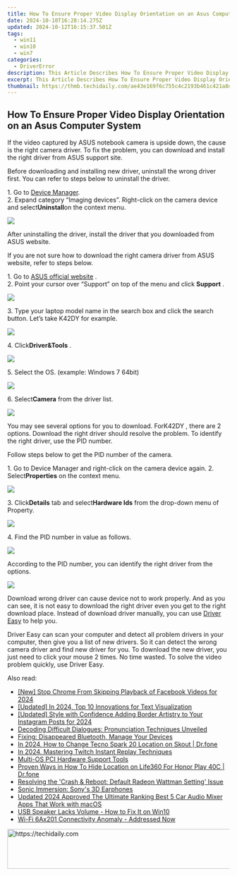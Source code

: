 ```yaml
---
title: How To Ensure Proper Video Display Orientation on an Asus Computer System
date: 2024-10-10T16:28:14.275Z
updated: 2024-10-12T16:15:37.501Z
tags:
  - win11
  - win10
  - win7
categories:
  - DriverError
description: This Article Describes How To Ensure Proper Video Display Orientation on an Asus Computer System
excerpt: This Article Describes How To Ensure Proper Video Display Orientation on an Asus Computer System
thumbnail: https://thmb.techidaily.com/ae43e169f6c755c4c2193b461c421a8ddcf3ffe9401c395fee54d3c5c1d37695.jpg
---
```


## How To Ensure Proper Video Display Orientation on an Asus Computer System

If the video captured by ASUS notebook camera is upside down, the cause is the right camera driver. To fix the problem, you can download and install the right driver from ASUS support site.
  
Before downloading and installing new driver, uninstall the wrong driver first.
You can refer to steps below to uninstall the driver.
  
1\. Go to [Device Manager](https://tools.techidaily.com/drivereasy/download/).  
2\. Expand category “Imaging devices”. Right-click on the camera device and select**Uninstall**on the context menu.  
  
![](https://images.drivereasy.com/wp-content/uploads/2016/07/img_577f6772efc7f.png)
  
 After uninstalling the driver, install the driver that you downloaded from ASUS website.
  
 If you are not sure how to download the right camera driver from ASUS website, refer to steps below.  
  
 1\. Go to [ASUS official website](http://www.asus.com) .  
 2\. Point your cursor over “Support” on top of the menu and click **Support** .
  
![](https://images.drivereasy.com/wp-content/uploads/2016/05/img_57396d0538f04.png)

 3\. Type your laptop model name in the search box and click the search button. Let’s take K42DY for example.
  
![](https://images.drivereasy.com/wp-content/uploads/2016/07/img_577f27e074b8c.png)
  
 4\. Click**Driver&Tools** .  
  
![](https://images.drivereasy.com/wp-content/uploads/2016/07/img_577f286c29b95.png)
  
 5\. Select the OS. (example: Windows 7 64bit)  
  
![](https://images.drivereasy.com/wp-content/uploads/2016/07/img_577f28c516aa3.png)
  
 6\. Select**Camera** from the driver list.
  
![](https://images.drivereasy.com/wp-content/uploads/2016/07/img_577f297715014.png)
  
 You may see several options for you to download. ForK42DY , there are 2 options. Download the right driver should resolve the problem. To identify the right driver, use the PID number.  
  
 Follow steps below to get the PID number of the camera.  
  
 1\. Go to Device Manager and right-click on the camera device again.
 2\. Select**Properties** on the context menu.
  
![](https://images.drivereasy.com/wp-content/uploads/2016/07/img_577f67dc6c0b1.png)
  
 3\. Click**Details** tab and select**Hardware Ids** from the drop-down menu of Property.  
  
![](https://images.drivereasy.com/wp-content/uploads/2016/07/img_577f683296699.png)
  
 4\. Find the PID number in value as follows.
  
![](https://images.drivereasy.com/wp-content/uploads/2016/07/img_577f686f6792c.png)
  
 According to the PID number, you can identify the right driver from the options.
  
![](https://images.drivereasy.com/wp-content/uploads/2016/07/img_577f697af2f82.png)

 Download wrong driver can cause device not to work properly. And as you can see, it is not easy to download the right driver even you get to the right download place. Instead of download driver manually, you can use [Driver Easy](https://tools.techidaily.com/drivereasy/download/) to help you.
  
 Driver Easy can scan your computer and detect all problem drivers in your computer, then give you a list of new drivers. So it can detect the wrong camera driver and find new driver for you. To download the new driver, you just need to click your mouse 2 times. No time wasted. To solve the video problem quickly, use Driver Easy.

<ins class="adsbygoogle"
     style="display:block"
     data-ad-format="autorelaxed"
     data-ad-client="ca-pub-7571918770474297"
     data-ad-slot="1223367746"></ins>

<ins class="adsbygoogle"
     style="display:block"
     data-ad-client="ca-pub-7571918770474297"
     data-ad-slot="8358498916"
     data-ad-format="auto"
     data-full-width-responsive="true"></ins>

<span class="atpl-alsoreadstyle">Also read:</span>
<div><ul>
<li><a href="https://facebook-videos.techidaily.com/new-stop-chrome-from-skipping-playback-of-facebook-videos-for-2024/"><u>[New] Stop Chrome From Skipping Playback of Facebook Videos for 2024</u></a></li>
<li><a href="https://fox-hovers.techidaily.com/updated-in-2024-top-10-innovations-for-text-visualization/"><u>[Updated] In 2024, Top 10 Innovations for Text Visualization</u></a></li>
<li><a href="https://instagram-clips.techidaily.com/updated-style-with-confidence-adding-border-artistry-to-your-instagram-posts-for-2024/"><u>[Updated] Style with Confidence Adding Border Artistry to Your Instagram Posts for 2024</u></a></li>
<li><a href="https://mondly-stories.techidaily.com/decoding-difficult-dialogues-pronunciation-techniques-unveiled/"><u>Decoding Difficult Dialogues: Pronunciation Techniques Unveiled</u></a></li>
<li><a href="https://driver-error.techidaily.com/fixing-disappeared-bluetooth-manage-your-devices/"><u>Fixing: Disappeared Bluetooth, Manage Your Devices</u></a></li>
<li><a href="https://fix-guide.techidaily.com/in-2024-how-to-change-tecno-spark-20-location-on-skout-drfone-by-drfone-virtual-android/"><u>In 2024, How to Change Tecno Spark 20 Location on Skout | Dr.fone</u></a></li>
<li><a href="https://fox-helps.techidaily.com/in-2024-mastering-twitch-instant-replay-techniques/"><u>In 2024, Mastering Twitch Instant Replay Techniques</u></a></li>
<li><a href="https://driver-error.techidaily.com/multi-os-pci-hardware-support-tools/"><u>Multi-OS PCI Hardware Support Tools</u></a></li>
<li><a href="https://location-social.techidaily.com/proven-ways-in-how-to-hide-location-on-life360-for-honor-play-40c-drfone-by-drfone-virtual-android/"><u>Proven Ways in How To Hide Location on Life360 For Honor Play 40C | Dr.fone</u></a></li>
<li><a href="https://driver-error.techidaily.com/resolving-the-crash-and-reboot-default-radeon-wattman-setting-issue/"><u>Resolving the 'Crash & Reboot: Default Radeon Wattman Setting' Issue</u></a></li>
<li><a href="https://buynow-marvelous.techidaily.com/sonic-immersion-sonys-3d-earphones/"><u>Sonic Immersion: Sony's 3D Earphones</u></a></li>
<li><a href="https://sound-tweaking.techidaily.com/updated-2024-approved-the-ultimate-ranking-best-5-car-audio-mixer-apps-that-work-with-macos/"><u>Updated 2024 Approved The Ultimate Ranking Best 5 Car Audio Mixer Apps That Work with macOS</u></a></li>
<li><a href="https://driver-error.techidaily.com/usb-speaker-lacks-volume-how-to-fix-it-on-win10/"><u>USB Speaker Lacks Volume - How to Fix It on Win10</u></a></li>
<li><a href="https://driver-error.techidaily.com/wi-fi-6ax201-connectivity-anomaly-addressed-now/"><u>Wi-Fi 6Ax201 Connectivity Anomaly - Addressed Now</u></a></li>
</ul></div>

<!-- affiliate ads begin -->
<a href="https://appsumo.8odi.net/c/5597632/2112007/7443" target="_top" id="2112007">
  <img src="//a.impactradius-go.com/display-ad/7443-2112007" border="0" alt="https://techidaily.com" width="728" height="90"/>
</a>
<img height="0" width="0" src="https://appsumo.8odi.net/i/5597632/2112007/7443" style="position:absolute;visibility:hidden;" border="0" />
<!-- affiliate ads end -->

